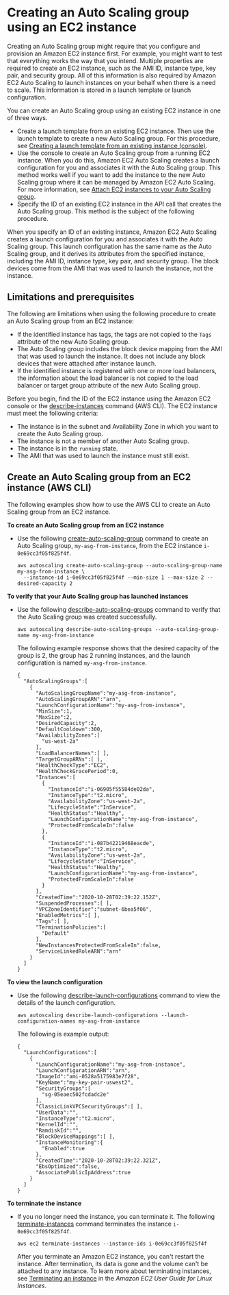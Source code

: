 # Creating an Auto Scaling group using an EC2 instance<a name="create-asg-from-instance"></a>

Creating an Auto Scaling group might require that you configure and provision an Amazon EC2 instance first\. For example, you might want to test that everything works the way that you intend\. Multiple properties are required to create an EC2 instance, such as the AMI ID, instance type, key pair, and security group\. All of this information is also required by Amazon EC2 Auto Scaling to launch instances on your behalf when there is a need to scale\. This information is stored in a launch template or launch configuration\. 

You can create an Auto Scaling group using an existing EC2 instance in one of three ways\.
+ Create a launch template from an existing EC2 instance\. Then use the launch template to create a new Auto Scaling group\. For this procedure, see [Creating a launch template from an existing instance \(console\)](create-launch-template.md#create-launch-template-from-instance)\.
+ Use the console to create an Auto Scaling group from a running EC2 instance\. When you do this, Amazon EC2 Auto Scaling creates a launch configuration for you and associates it with the Auto Scaling group\. This method works well if you want to add the instance to the new Auto Scaling group where it can be managed by Amazon EC2 Auto Scaling\. For more information, see [Attach EC2 instances to your Auto Scaling group](attach-instance-asg.md)\. 
+ Specify the ID of an existing EC2 instance in the API call that creates the Auto Scaling group\. This method is the subject of the following procedure\.

When you specify an ID of an existing instance, Amazon EC2 Auto Scaling creates a launch configuration for you and associates it with the Auto Scaling group\. This launch configuration has the same name as the Auto Scaling group, and it derives its attributes from the specified instance, including the AMI ID, instance type, key pair, and security group\. The block devices come from the AMI that was used to launch the instance, not the instance\. 

## Limitations and prerequisites<a name="create-asg-from-instance-limitations"></a>

The following are limitations when using the following procedure to create an Auto Scaling group from an EC2 instance:
+ If the identified instance has tags, the tags are not copied to the `Tags` attribute of the new Auto Scaling group\.
+ The Auto Scaling group includes the block device mapping from the AMI that was used to launch the instance\. It does not include any block devices that were attached after instance launch\.
+ If the identified instance is registered with one or more load balancers, the information about the load balancer is not copied to the load balancer or target group attribute of the new Auto Scaling group\.

Before you begin, find the ID of the EC2 instance using the Amazon EC2 console or the [describe\-instances](https://docs.aws.amazon.com/cli/latest/reference/ec2/describe-instances.html) command \(AWS CLI\)\. The EC2 instance must meet the following criteria:
+ The instance is in the subnet and Availability Zone in which you want to create the Auto Scaling group\.
+ The instance is not a member of another Auto Scaling group\.
+ The instance is in the `running` state\.
+ The AMI that was used to launch the instance must still exist\.

## Create an Auto Scaling group from an EC2 instance \(AWS CLI\)<a name="create-asg-from-instance-aws-cli"></a>

The following examples show how to use the AWS CLI to create an Auto Scaling group from an EC2 instance\.

**To create an Auto Scaling group from an EC2 instance**
+ Use the following [create\-auto\-scaling\-group](https://docs.aws.amazon.com/cli/latest/reference/autoscaling/create-auto-scaling-group.html) command to create an Auto Scaling group, `my-asg-from-instance`, from the EC2 instance `i-0e69cc3f05f825f4f`\.

  ```
  aws autoscaling create-auto-scaling-group --auto-scaling-group-name my-asg-from-instance \
    --instance-id i-0e69cc3f05f825f4f --min-size 1 --max-size 2 --desired-capacity 2
  ```

**To verify that your Auto Scaling group has launched instances**
+ Use the following [describe\-auto\-scaling\-groups](https://docs.aws.amazon.com/cli/latest/reference/autoscaling/describe-auto-scaling-groups.html) command to verify that the Auto Scaling group was created successfully\.

  ```
  aws autoscaling describe-auto-scaling-groups --auto-scaling-group-name my-asg-from-instance
  ```

  The following example response shows that the desired capacity of the group is 2, the group has 2 running instances, and the launch configuration is named `my-asg-from-instance`\.

  ```
  {
    "AutoScalingGroups":[
      {
        "AutoScalingGroupName":"my-asg-from-instance",
        "AutoScalingGroupARN":"arn",
        "LaunchConfigurationName":"my-asg-from-instance",
        "MinSize":1,
        "MaxSize":2,
        "DesiredCapacity":2,
        "DefaultCooldown":300,
        "AvailabilityZones":[
          "us-west-2a"
        ],
        "LoadBalancerNames":[ ],
        "TargetGroupARNs":[ ],
        "HealthCheckType":"EC2",
        "HealthCheckGracePeriod":0,
        "Instances":[
          {
            "InstanceId":"i-06905f55584de02da",
            "InstanceType":"t2.micro",
            "AvailabilityZone":"us-west-2a",
            "LifecycleState":"InService",
            "HealthStatus":"Healthy",
            "LaunchConfigurationName":"my-asg-from-instance",
            "ProtectedFromScaleIn":false
          },
          {
            "InstanceId":"i-087b42219468eacde",
            "InstanceType":"t2.micro",
            "AvailabilityZone":"us-west-2a",
            "LifecycleState":"InService",
            "HealthStatus":"Healthy",
            "LaunchConfigurationName":"my-asg-from-instance",
            "ProtectedFromScaleIn":false
          }
        ],
        "CreatedTime":"2020-10-28T02:39:22.152Z",
        "SuspendedProcesses":[ ],
        "VPCZoneIdentifier":"subnet-6bea5f06",
        "EnabledMetrics":[ ],
        "Tags":[ ],
        "TerminationPolicies":[
          "Default"
        ],
        "NewInstancesProtectedFromScaleIn":false,
        "ServiceLinkedRoleARN":"arn"
      }
    ]
  }
  ```

**To view the launch configuration**
+ Use the following [describe\-launch\-configurations](https://docs.aws.amazon.com/cli/latest/reference/autoscaling/describe-launch-configurations.html) command to view the details of the launch configuration\.

  ```
  aws autoscaling describe-launch-configurations --launch-configuration-names my-asg-from-instance
  ```

  The following is example output:

  ```
  {
    "LaunchConfigurations":[
      {
        "LaunchConfigurationName":"my-asg-from-instance",
        "LaunchConfigurationARN":"arn",
        "ImageId":"ami-0528a5175983e7f28",
        "KeyName":"my-key-pair-uswest2",
        "SecurityGroups":[
          "sg-05eaec502fcdadc2e"
        ],
        "ClassicLinkVPCSecurityGroups":[ ],
        "UserData":"",
        "InstanceType":"t2.micro",
        "KernelId":"",
        "RamdiskId":"",
        "BlockDeviceMappings":[ ],
        "InstanceMonitoring":{
          "Enabled":true
        },
        "CreatedTime":"2020-10-28T02:39:22.321Z",
        "EbsOptimized":false,
        "AssociatePublicIpAddress":true
      }
    ]
  }
  ```

**To terminate the instance**
+ If you no longer need the instance, you can terminate it\. The following [terminate\-instances](https://docs.aws.amazon.com/cli/latest/reference/ec2/terminate-instances.html) command terminates the instance `i-0e69cc3f05f825f4f`\. 

  ```
  aws ec2 terminate-instances --instance-ids i-0e69cc3f05f825f4f
  ```

  After you terminate an Amazon EC2 instance, you can't restart the instance\. After termination, its data is gone and the volume can't be attached to any instance\. To learn more about terminating instances, see [Terminating an instance](https://docs.aws.amazon.com/AWSEC2/latest/UserGuide/terminating-instances.html#terminating-instances-console) in the *Amazon EC2 User Guide for Linux Instances*\.